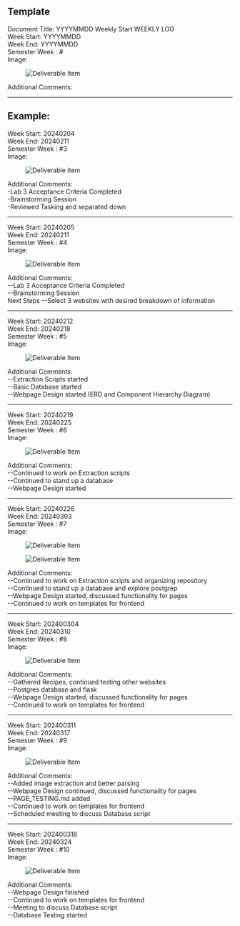 Template
------------
Document Title: YYYYMMDD Weekly Start WEEKLY LOG<br>
Week Start: YYYYMMDD<br>
Week End: YYYYMMDD<br>
Semester Week : #<br>
Image:<br>
<figure width=100%>
    <img src="weeklysnapshots/SnapYYYYMMDD.png" alt="Deliverable Item"ALIGN="center" />
</figure>
Additional Comments:<br>

--------------------

Example:
-----------------------

Week Start: 20240204<br>
Week End: 20240211<br>
Semester Week : #3<br>
Image:<br>
<figure width=100%>
    <img src="weeklysnapshots/Snap20240208.png" alt="Deliverable Item"ALIGN="center" />
</figure>
Additional Comments:<br>
    -Lab 3 Acceptance Criteria Completed<br>
    -Brainstorming Session<br>
    -Reviewed Tasking and separated down<br>


-----------------------------
Week Start: 20240205 <br>
Week End: 20240211<br>
Semester Week : #4<br>
Image:<br>
<figure width=100%>
    <img src="weeklysnapshots/Snap20240208.png" alt="Deliverable Item"ALIGN="center" />
</figure>
Additional Comments:<br>
    --Lab 3 Acceptance Criteria Completed<br>
    --Brainstorming Session<br>
Next Steps
    --Select 3 websites with desired breakdown of information<br>


-----------------------------
Week Start: 20240212 <br>
Week End: 20240218<br>
Semester Week : #5<br>
Image:<br>
<figure width=100%>
    <img src="weeklysnapshots/Snap20240216.png" alt="Deliverable Item"ALIGN="center" />
</figure>
Additional Comments:<br>
    --Extraction Scripts started<br>
    --Basic Database started<br>
    --Webpage Design started (ERD and Component Hierarchy Diagram)<br>

-----------------------------
Week Start: 20240219 <br>
Week End: 20240225<br>
Semester Week : #6<br>
Image:<br>
<figure width=100%>
    <img src="weeklysnapshots/Snap20240223.png" alt="Deliverable Item"ALIGN="center" />
</figure>
Additional Comments:<br>
    --Continued to work on Extraction scripts<br>
    --Continued to stand up a database<br>
    --Webpage Design started<br>
    
   -----------------------------
Week Start: 20240226 <br>
Week End: 20240303<br>
Semester Week : #7<br>
Image:<br>
<figure width=100%>
    <img src="weeklysnapshots/Snap20240225.png" alt="Deliverable Item"ALIGN="center" />
</figure>
<figure width=100%>
    <img src="Frontend/design/Home20240225.png" alt="Deliverable Item"ALIGN="center" />
</figure>
Additional Comments:<br>
    --Continued to work on Extraction scripts and organizing repository<br>
    --Continued to stand up a database and explore postgrep<br>
    --Webpage Design started, discussed functionality for pages<br>
    --Continued to work on templates for frontend<br>
    
-----------------------------
Week Start: 202400304 <br>
Week End: 20240310<br>
Semester Week : #8<br>
Image:<br>
<figure width=100%>
    <img src="weeklysnapshots/Snap20240304.png" alt="Deliverable Item"ALIGN="center" />
</figure>

Additional Comments:<br>
    --Gathered Recipes, continued testing other websites<br>
    --Postgres database and flask<br>
    --Webpage Design started, discussed functionality for pages<br>
    --Continued to work on templates for frontend<br>
    
-----------------------------
Week Start: 202400311 <br>
Week End: 20240317<br>
Semester Week : #9<br>
Image:<br>
<figure width=100%>
    <img src="weeklysnapshots/Snap20240311.png" alt="Deliverable Item"ALIGN="center" />
</figure>

Additional Comments:<br>
    --Added image extraction and better parsing<br>
    --Webpage Design continued, discussed functionality for pages<br>
    --PAGE_TESTING.md added<br>
    --Continued to work on templates for frontend<br>
    --Scheduled meeting to discuss Database script<br>
    
-----------------------------
Week Start: 202400318 <br>
Week End: 20240324<br>
Semester Week : #10<br>
Image:<br>
<figure width=100%>
    <img src="weeklysnapshots/Snap20240318.png" alt="Deliverable Item"ALIGN="center" />
</figure>

Additional Comments:<br>
    --Webpage Design finished<br>
    --Continued to work on templates for frontend<br>
    --Meeting to discuss Database script<br>
    --Database Testing started<br>